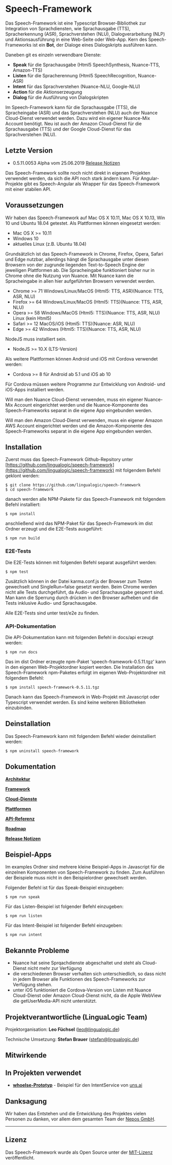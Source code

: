 # Speech-Framework

Das Speech-Framework ist eine Typescript Browser-Bibliothek zur Integration von Sprachdiensten, wie Sprachausgabe (TTS), Spracherkennung (ASR), Sprachverstehen (NLU), Dialogverarbeitung (NLP) und Aktionsausführung in eine Web-Seite oder Web-App. Kern des Speech-Frameworks ist ein **Bot**, der Dialoge eines Dialogskripts ausführen kann.

Daneben git es einzeln verwendbare Dienste: 

* **Speak** für die Sprachausgabe (Html5 SpeechSynthesis, Nuance-TTS, Amazon-TTS)
* **Listen** für die Spracherennung (Html5 SpeechRecognition, Nuance-ASR)
* **Intent** für das Sprachverstehen (Nuance-NLU, Google-NLU)
* **Action** für die Aktionserzeugung
* **Dialog** für die Ausführung von Dialogskripten

Im Speech-Framework kann für die Sprachausgabe (TTS), die Spracheingabe (ASR) und das Sprachverstehen (NLU) auch der Nuance Cloud-Dienst verwendet werden. Dazu wird ein eigener Nuance-Mix Account benötigt. Neu ist auch der Amazon Cloud-Dienst für die Sprachausgabe (TTS) und der Google Cloud-Dienst für das Sprachverstehen (NLU).


## Letzte Version

* 0.5.11.0053 Alpha vom 25.06.2019 [Release Notizen](./CHANGELOG.md)

Das Speech-Framework sollte noch nicht direkt in eigenen Projekten verwendet werden, da sich die API noch stark ändern kann. 
Für Angular-Projekte gibt es Speech-Angular als Wrapper für das Speech-Framework mit einer stabilen API.


## Voraussetzungen

Wir haben das Speech-Framework auf Mac OS X 10.11, Mac OS X 10.13, Win 10 und Ubuntu 18.04 getestet. Als Plattformen können eingesetzt werden:

* Mac OS X >= 10.11
* Windows 10
* aktuelles Linux (z.B. Ubuntu 18.04)

Grundsätzlich ist das Speech-Framework in Chrome, Firefox, Opera, Safari und Edge nutzbar, allerdings hängt die Sprachausgabe unter diesen Browsern von der zugrunde liegenden Text-to-Speech Engine der jeweiligen Plattformen ab. Die Spracheingabe funktioniert bisher nur in Chrome ohne die Nutzung von Nuance. Mit Nuance kann die Spracheingabe in allen hier aufgeführten Browsern verwendet werden.

* Chrome >= 71   Windows/Linux/MacOS (Html5: TTS, ASR)(Nuance: TTS, ASR, NLU)
* Firefox >= 64  Windows/Linux/MacOS (Html5: TTS)(Nuance: TTS, ASR, NLU) 
* Opera >= 58    Windows/MacOS (Html5: TTS)(Nuance: TTS, ASR, NLU) Linux (kein Html5)
* Safari >= 12   MacOS/iOS (Html5: TTS)(Nuance: ASR, NLU) 
* Edge >= 42     Windows (Html5: TTS)(Nuance: TTS, ASR, NLU)

NodeJS muss installiert sein.

* NodeJS >= 10.X (LTS-Version)

Als weitere Plattformen können Android und iOS mit Cordova verwendet werden:

* Cordova >= 8 für Android ab 5.1 und iOS ab 10

Für Cordova müssen weitere Programme zur Entwicklung von Android- und iOS-Apps installiert werden.

Will man den Nuance Cloud-Dienst verwenden, muss ein eigener Nuance-Mix Account eingerichtet werden und die Nuance-Komponente des Speech-Frameworks separat in die eigene App eingebunden werden.

Will man den Amazon Cloud-Dienst verwenden, muss ein eigener Amazon AWS Account eingerichtet werden und die Amazon-Komponente des Speech-Frameworks separat in die eigene App eingebunden werden.


## Installation

Zuerst muss das Speech-Framework Github-Repsitory unter [https://github.com/lingualogic/speech-framework](https://github.com/lingualogic/speech-framework) mit folgendem Befehl geklont werden:

    $ git clone https://github.com/lingualogic/speech-framework
    $ cd speech-framework

danach werden alle NPM-Pakete für das Speech-Framework mit folgendem Befehl installiert:

    $ npm install

anschließend wird das NPM-Paket für das Speech-Framework im dist Ordner erzeugt und die E2E-Tests ausgeführt:

    $ npm run build


### E2E-Tests

Die E2E-Tests können mit folgenden Befehl separat ausgeführt werden:

    $ npm test

Zusätzlich können in der Datei karma.conf.js der Browser zum Testen gewechselt und SingleRun=false gesetzt werden.
Beim Chrome werden nicht alle Tests durchgeführt, da Audio- und Sprachausgabe gesperrt sind. Man kann die Sperrung durch drücken
in den Browser aufheben und die Tests inklusive Audio- und Sprachausgabe.

Alle E2E-Tests sind unter test/e2e zu finden.


### API-Dokumentation

Die API-Dokumentation kann mit folgenden Befehl in docs/api erzeugt werden:

    $ npm run docs


Das im dist Ordner erzeugte npm-Paket 'speech-framework-0.5.11.tgz' kann in den eigenen Web-Projektordner kopiert werden.
Die Installation des Speech-Framework npm-Paketes erfolgt im eigenen Web-Projektordner mit folgendem Befehl:

    $ npm install speech-framework-0.5.11.tgz

Danach kann das Speech-Framework in Web-Projekt mit Javascript oder Typescript verwendet werden. Es sind keine weiteren Bibliotheken einzubinden.


## Deinstallation

Das Speech-Framework kann mit folgendem Befehl wieder deinstalliert werden:

    $ npm uninstall speech-framework


## Dokumentation


[**Architektur**](./docs/design/Design.md)

[**Framework**](./docs/framework/Framework.md)

[**Cloud-Dienste**](./docs/cloud/Cloud.md)

[**Plattformen**](./docs/platform/README.md)

[**API-Referenz**](https://lingualogic.de/speech-framework/docs/latest/api)

[**Roadmap**](./docs/roadmap/README.md)

[**Release Notizen**](./CHANGELOG.md)


## Beispiel-Apps

Im examples Ordner sind mehrere kleine Beispiel-Apps in Javascript für die einzelnen Komponenten von Speech-Framework zu finden.
Zum Ausführen der Beispiele muss nicht in den Beispielordner gewechselt werden.

Folgender Befehl ist für das Speak-Beispiel einzugeben:

    $ npm run speak

Für das Listen-Beispiel ist folgender Befehl einzugeben:

    $ npm run listen

Für das Intent-Beispiel ist folgender Befehl einzugeben:

    $ npm run intent


## Bekannte Probleme

* Nuance hat seine Sprqachdienste abgeschaltet und steht als Cloud-Dienst nicht mehr zur Verfügung
* die verschiedenen Browser verhalten sich unterschiedlich, so dass nicht in jedem Browser alle Funktionen des Speech-Frameworks zur Verfügung stehen.
* unter iOS funktioniert die Cordova-Version von Listen mit Nuance Cloud-Dienst oder Amazon Cloud-Dienst nicht, da die Apple WebView die getUserMedia-API nicht unterstützt.


## Projektverantwortliche (LinguaLogic Team)

Projektorganisation:  **Leo Füchsel** (leo@lingualogic.de)

Technische Umsetzung: **Stefan Brauer** (stefan@lingualogic.de)


## Mitwirkende


## In Projekten verwendet

* [**whoelse-Prototyp**](https://app.whoelse.ai) - Beispiel für den IntentService von [uns.ai](https://uns.ai)


## Danksagung

Wir haben das Entstehen und die Entwicklung des Projektes vielen Personen zu danken, vor allem dem gesamten Team der [Nepos GmbH](https://nepos.de).

-------------------

## Lizenz

Das Speech-Framework wurde als Open Source unter der [MIT-Lizenz](./docs/LICENSE.md) veröffentlicht.
